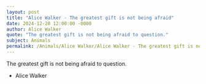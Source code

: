 ```yaml
---
layout: post
title: "Alice Walker - The greatest gift is not being afraid"
date: 2024-12-28 12:00:00 -0000
author: Alice Walker
quote: "The greatest gift is not being afraid to question."
subject: Animals
permalink: /Animals/Alice Walker/Alice Walker - The greatest gift is not being afraid
---
```


The greatest gift is not being afraid to question.

- Alice Walker

